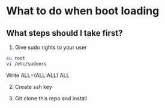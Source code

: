 # What to do when boot loading

## What steps should I take first?

1. Give sudo rights to your user
```bash
su root
vi /etc/sudoers
```
Write <username> ALL=(ALL:ALL) ALL

2. Create ssh key

3. Git clone this repo and install

 
